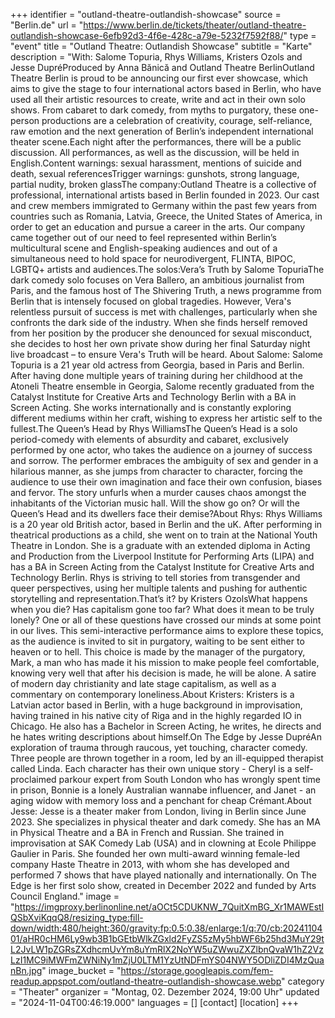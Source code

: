 +++
identifier = "outland-theatre-outlandish-showcase"
source = "Berlin.de"
url = "https://www.berlin.de/tickets/theater/outland-theatre-outlandish-showcase-6efb92d3-4f6e-428c-a79e-5232f7592f88/"
type = "event"
title = "Outland Theatre: Outlandish Showcase"
subtitle = "Karte"
description = "With: Salome Topuria, Rhys Williams, Kristers Ozols and Jesse DupréProduced by Anna Bănică and Outland Theatre BerlinOutland Theatre Berlin is proud to be announcing our first ever showcase, which aims to give the stage to four international actors based in Berlin, who have used all their artistic resources to create, write and act in their own solo shows. From cabaret to dark comedy, from myths to purgatory, these one-person productions are a celebration of creativity, courage, self-reliance, raw emotion and the next generation of Berlin’s independent international theater scene.Each night after the performances, there will be a public discussion. All performances, as well as the discussion, will be held in English.Content warnings: sexual harassment, mentions of suicide and death, sexual referencesTrigger warnings: gunshots, strong language, partial nudity, broken glassThe company:Outland Theatre is a collective of professional, international artists based in Berlin founded in 2023. Our cast and crew members immigrated to Germany within the past few years from countries such as Romania, Latvia, Greece, the United States of America, in order to get an education and pursue a career in the arts. Our company came together out of our need to feel represented within Berlin’s multicultural scene and English-speaking audiences and out of a simultaneous need to hold space for neurodivergent, FLINTA, BIPOC, LGBTQ+ artists and audiences.The solos:Vera’s Truth by Salome TopuriaThe dark comedy solo focuses on Vera Ballero, an ambitious journalist from Paris, and the famous host of The Shivering Truth, a news programme from Berlin that is intensely focused on global tragedies. However, Vera's relentless pursuit of success is met with challenges, particularly when she confronts the dark side of the industry. When she finds herself removed from her position by the producer she denounced for sexual misconduct, she decides to host her own private show during her final Saturday night live broadcast – to ensure Vera's Truth will be heard. About Salome: Salome Topuria is a 21 year old actress from Georgia, based in Paris and Berlin. After having done multiple years of training during her childhood at the Atoneli Theatre ensemble in Georgia, Salome recently graduated from the Catalyst Institute for Creative Arts and Technology Berlin with a BA in Screen Acting. She works internationally and is constantly exploring different mediums within her craft, wishing to express her artistic self to the fullest.The Queen’s Head by Rhys WilliamsThe Queen’s Head is a solo period-comedy with elements of absurdity and cabaret, exclusively performed by one actor, who takes the audience on a journey of success and sorrow. The performer embraces the ambiguity of sex and gender in a hilarious manner, as she jumps from character to character, forcing the audience to use their own imagination and face their own confusion, biases and fervor. The story unfurls when a murder causes chaos amongst the inhabitants of the Victorian music hall. Will the show go on? Or will the Queen’s Head and its dwellers face their demise?About Rhys: Rhys Williams is a 20 year old British actor, based in Berlin and the uK. After performing in theatrical productions as a child, she went on to train at the National Youth Theatre in London. She is a graduate with an extended diploma in Acting and Production from the Liverpool Institute for Performing Arts (LIPA) and has a BA in Screen Acting from the Catalyst Institute for Creative Arts and Technology Berlin. Rhys is striving to tell stories from transgender and queer perspectives, using her multiple talents and pushing for authentic storytelling and representation.That’s it? by Kristers OzolsWhat happens when you die? Has capitalism gone too far? What does it mean to be truly lonely? One or all of these questions have crossed our minds at some point in our lives. This semi-interactive performance aims to explore these topics, as the audience is invited to sit in purgatory, waiting to be sent either to heaven or to hell. This choice is made by the manager of the purgatory, Mark, a man who has made it his mission to make people feel comfortable, knowing very well that after his decision is made, he will be alone. A satire of modern day christianity and late stage capitalism, as well as a commentary on contemporary loneliness.About Kristers: Kristers is a Latvian actor based in Berlin, with a huge background in improvisation, having trained in his native city of Riga and in the highly regarded IO in Chicago. He also has a Bachelor in Screen Acting, he writes, he directs and he hates writing descriptions about himself.On The Edge by Jesse DupréAn exploration of trauma through raucous, yet touching, character comedy. Three people are thrown together in a room, led by an ill-equipped therapist called Linda. Each character has their own unique story - Cheryl is a self-proclaimed parkour expert from South London who has wrongly spent time in prison, Bonnie is a lonely Australian wannabe influencer, and Janet - an aging widow with memory loss and a penchant for cheap Crémant.About Jesse: Jesse is a theater maker from London, living in Berlin since June 2023. She specializes in physical theater and dark comedy. She has an MA in Physical Theatre and a BA in French and Russian. She trained in improvisation at SAK Comedy Lab (USA) and in clowning at Ecole Philippe Gaulier in Paris. She founded her own multi-award winning female-led company Haste Theatre in 2013, with whom she has developed and performed 7 shows that have played nationally and internationally. On The Edge is her first solo show, created in December 2022 and funded by Arts Council England."
image = "https://imgproxy.berlinonline.net/aOCt5CDUKNW_7QuitXmBG_Xr1MAWEstIQSbXviKqqQ8/resizing_type:fill-down/width:480/height:360/gravity:fp:0.5:0.38/enlarge:1/q:70/cb:2024110401/aHR0cHM6Ly9wb3B1bGEtbWlkZGxld2FyZS5zMy5hbWF6b25hd3MuY29tL2JvLW1pZGRsZXdhcmUvYm8uYmRlX2NoYW5uZWwuZXZlbnQvaW1hZ2VzLzI1MC9iMWFmZWNiNy1mZjU0LTM1YzUtNDFmYS04NWY5ODliZDI4MzQuanBn.jpg"
image_bucket = "https://storage.googleapis.com/fem-readup.appspot.com/outland-theatre-outlandish-showcase.webp"
category = "Theater"
organizer = "Montag, 02. Dezember 2024, 19:00 Uhr"
updated = "2024-11-04T00:46:19.000"
languages = []
[contact]
[location]
+++
